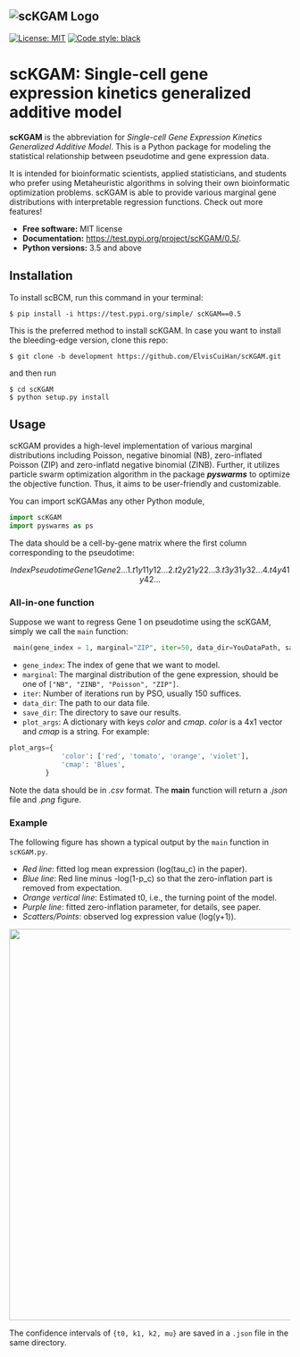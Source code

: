 ![scKGAM Logo](https://github.com/ElvisCuiHan/scKGAM/blob/main/Figures/scKGAM.png)
---


[![License: MIT](https://img.shields.io/badge/license-MIT-blue.svg )](https://github.com/ElvisCuiHan/scKGAM/blob/main/LICENSE.md)
[![Code style: black](https://img.shields.io/badge/code%20style-black-000000.svg)](https://github.com/ambv/black)

# scKGAM: Single-cell gene expression kinetics generalized additive model

**scKGAM** is the abbreviation for *Single-cell Gene Expression Kinetics Generalized Additive Model*. This is a Python package for modeling the statistical relationship between pseudotime and gene expression data.

It is intended for bioinformatic scientists, applied statisticians, and students who prefer using Metaheuristic algorithms in solving their own bioinformatic optimization problems. scKGAM is able to provide various marginal gene distributions with interpretable regression functions. Check out more features!

* **Free software:** MIT license
* **Documentation:** https://test.pypi.org/project/scKGAM/0.5/.
* **Python versions:** 3.5 and above

## Installation

To install scBCM, run this command in your terminal:

```shell
$ pip install -i https://test.pypi.org/simple/ scKGAM==0.5
```

This is the preferred method to install scKGAM. In case you want to install the bleeding-edge version, clone this repo:

```shell
$ git clone -b development https://github.com/ElvisCuiHan/scKGAM.git
```
and then run

```shell
$ cd scKGAM
$ python setup.py install
```

## Usage

scKGAM provides a high-level implementation of various marginal distributions including Poisson, negative binomial (NB), zero-inflated Poisson (ZIP) and zero-inflatd negative binomial (ZINB). Further, it utilizes particle swarm optimization algorithm in the package ***pyswarms*** to optimize the objective function. Thus, it aims to be user-friendly and customizable.

You can import scKGAMas any other Python module,

```python
import scKGAM 
import pyswarms as ps
```

The data should be a cell-by-gene matrix where the first column corresponding to the pseudotime:
```math
Index Pseudotime Gene1 Gene2 ...
1.    t1         y11   y12   ...
2.    t2         y21   y22   ... 
3.    t3         y31   y32   ...
4.    t4         y41   y42   ...
```

### All-in-one function

Suppose we want to regress Gene 1 on pseudotime using the scKGAM, simply we call the `main` function:

```python
 main(gene_index = 1, marginal="ZIP", iter=50, data_dir=YouDataPath, save_dir=YouTargetPath, plot_args={})
```

- `gene_index`: The index of gene that we want to model.
- `marginal`: The marginal distribution of the gene expression, should be one of `["NB", "ZINB", "Poisson", "ZIP"]`.
- `iter`: Number of iterations run by PSO, usually 150 suffices.
- `data_dir`: The path to our data file.
- `save_dir`: The directory to save our results.
- `plot_args`: A dictionary with keys *color* and *cmap*. *color* is a 4x1 vector and *cmap* is a string. For example:
```python
plot_args={
             'color': ['red', 'tomato', 'orange', 'violet'],
             'cmap': 'Blues',
         }
```

Note the data should be in *.csv* format. The **main** function will return a *.json* file and *.png* figure. 

### Example

The following figure has shown a typical output by the `main` function in `scKGAM.py`.

- *Red line*: fitted log mean expression (log(tau_c) in the paper). 
- *Blue line*: Red line minus -log(1-p_c) so that the zero-inflation part is removed from expectation.
- *Orange vertical line*: Estimated t0, i.e., the turning point of the model.
- *Purple line*: fitted zero-inflation parameter, for details, see paper.
- *Scatters/Points*: observed log expression value (log(y+1)).


<img src="https://github.com/ElvisCuiHan/scKGAM/blob/main/Figures/100ZIP.png" width="700" />

The confidence intervals of `{t0, k1, k2, mu}` are saved in a `.json` file in the same directory.
